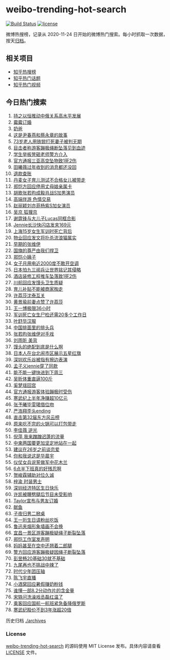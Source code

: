 # weibo-trending-hot-search

[![Build Status](https://github.com/justjavac/weibo-trending-hot-search/workflows/ci/badge.svg?branch=master)](https://github.com/justjavac/weibo-trending-hot-search/actions)
[![license](https://img.shields.io/github/license/justjavac/weibo-trending-hot-search)](https://github.com/justjavac/weibo-trending-hot-search/blob/master/LICENSE)

微博热搜榜，记录从 2020-11-24 日开始的微博热门搜索。每小时抓取一次数据，按天[归档](./archives)。

## 相关项目

- [知乎热搜榜](https://github.com/justjavac/zhihu-trending-top-search)
- [知乎热门话题](https://github.com/justjavac/zhihu-trending-hot-questions)
- [知乎热门视频](https://github.com/justjavac/zhihu-trending-hot-video)

## 今日热门搜索

<!-- BEGIN -->
<!-- 最后更新时间 Wed Aug 27 2025 03:41:25 GMT+0800 (China Standard Time) -->

1. [持之以恒推动中俄关系高水平发展](https://s.weibo.com//weibo?q=%23%E6%8C%81%E4%B9%8B%E4%BB%A5%E6%81%92%E6%8E%A8%E5%8A%A8%E4%B8%AD%E4%BF%84%E5%85%B3%E7%B3%BB%E9%AB%98%E6%B0%B4%E5%B9%B3%E5%8F%91%E5%B1%95%23&Refer=new_time)
1. [霉霉订婚](https://s.weibo.com//weibo?q=%E9%9C%89%E9%9C%89%E8%AE%A2%E5%A9%9A&t=31&band_rank=4&Refer=top)
1. [奶爸](https://s.weibo.com//weibo?q=%E5%A5%B6%E7%88%B8&t=31&band_rank=5&Refer=top)
1. [这是尹春燕和蔡永章的故事](https://s.weibo.com//weibo?q=%23%E8%BF%99%E6%98%AF%E5%B0%B9%E6%98%A5%E7%87%95%E5%92%8C%E8%94%A1%E6%B0%B8%E7%AB%A0%E7%9A%84%E6%95%85%E4%BA%8B%23&t=31&band_rank=3&Refer=top)
1. [73岁老人用铁锨打死妻子被判无期](https://s.weibo.com//weibo?q=%2373%E5%B2%81%E8%80%81%E4%BA%BA%E7%94%A8%E9%93%81%E9%94%A8%E6%89%93%E6%AD%BB%E5%A6%BB%E5%AD%90%E8%A2%AB%E5%88%A4%E6%97%A0%E6%9C%9F%23&t=31&band_rank=26&Refer=top)
1. [目击者称游客蹦极绳断坠落见到血迹](https://s.weibo.com//weibo?q=%23%E7%9B%AE%E5%87%BB%E8%80%85%E7%A7%B0%E6%B8%B8%E5%AE%A2%E8%B9%A6%E6%9E%81%E7%BB%B3%E6%96%AD%E5%9D%A0%E8%90%BD%E8%A7%81%E5%88%B0%E8%A1%80%E8%BF%B9%23&t=31&band_rank=28&Refer=top)
1. [学生举板凳砸老师警方介入](https://s.weibo.com//weibo?q=%23%E5%AD%A6%E7%94%9F%E4%B8%BE%E6%9D%BF%E5%87%B3%E7%A0%B8%E8%80%81%E5%B8%88%E8%AD%A6%E6%96%B9%E4%BB%8B%E5%85%A5%23&t=31&band_rank=33&Refer=top)
1. [官方通报三亚高空坠物致1死2伤](https://s.weibo.com//weibo?q=%23%E5%AE%98%E6%96%B9%E9%80%9A%E6%8A%A5%E4%B8%89%E4%BA%9A%E9%AB%98%E7%A9%BA%E5%9D%A0%E7%89%A9%E8%87%B41%E6%AD%BB2%E4%BC%A4%23&t=31&band_rank=8&Refer=top)
1. [田曦薇过年收到的消息都还没回](https://s.weibo.com//weibo?q=%E7%94%B0%E6%9B%A6%E8%96%87%E8%BF%87%E5%B9%B4%E6%94%B6%E5%88%B0%E7%9A%84%E6%B6%88%E6%81%AF%E9%83%BD%E8%BF%98%E6%B2%A1%E5%9B%9E&t=31&band_rank=30&Refer=top)
1. [退款查账](https://s.weibo.com//weibo?q=%23%E9%80%80%E6%AC%BE%E6%9F%A5%E8%B4%A6%23&t=31&band_rank=5&Refer=top)
1. [丹麦女子育儿测试不合格女儿被带走](https://s.weibo.com//weibo?q=%23%E4%B8%B9%E9%BA%A6%E5%A5%B3%E5%AD%90%E8%82%B2%E5%84%BF%E6%B5%8B%E8%AF%95%E4%B8%8D%E5%90%88%E6%A0%BC%E5%A5%B3%E5%84%BF%E8%A2%AB%E5%B8%A6%E8%B5%B0%23&t=31&band_rank=33&Refer=top)
1. [郑恺方回应停用丈母娘亲属卡](https://s.weibo.com//weibo?q=%23%E9%83%91%E6%81%BA%E6%96%B9%E5%9B%9E%E5%BA%94%E5%81%9C%E7%94%A8%E4%B8%88%E6%AF%8D%E5%A8%98%E4%BA%B2%E5%B1%9E%E5%8D%A1%23&t=31&band_rank=31&Refer=top)
1. [胡歌张若昀成毅肖战S加男演员](https://s.weibo.com//weibo?q=%23%E8%83%A1%E6%AD%8C%E5%BC%A0%E8%8B%A5%E6%98%80%E6%88%90%E6%AF%85%E8%82%96%E6%88%98S%E5%8A%A0%E7%94%B7%E6%BC%94%E5%91%98%23&t=31&band_rank=17&Refer=top)
1. [高端伴游 色情交易](https://s.weibo.com//weibo?q=%E9%AB%98%E7%AB%AF%E4%BC%B4%E6%B8%B8%20%E8%89%B2%E6%83%85%E4%BA%A4%E6%98%93&t=31&band_rank=11&Refer=top)
1. [赵丽颖刘亦菲杨紫S加女演员](https://s.weibo.com//weibo?q=%23%E8%B5%B5%E4%B8%BD%E9%A2%96%E5%88%98%E4%BA%A6%E8%8F%B2%E6%9D%A8%E7%B4%ABS%E5%8A%A0%E5%A5%B3%E6%BC%94%E5%91%98%23&t=31&band_rank=13&Refer=top)
1. [吴京 狐狸京](https://s.weibo.com//weibo?q=%E5%90%B4%E4%BA%AC%20%E7%8B%90%E7%8B%B8%E4%BA%AC&t=31&band_rank=14&Refer=top)
1. [谢霆锋与大儿子Lucas同框合影](https://s.weibo.com//weibo?q=%E8%B0%A2%E9%9C%86%E9%94%8B%E4%B8%8E%E5%A4%A7%E5%84%BF%E5%AD%90Lucas%E5%90%8C%E6%A1%86%E5%90%88%E5%BD%B1&t=31&band_rank=12&Refer=top)
1. [Jennie长沙快闪店发夹169元](https://s.weibo.com//weibo?q=%23Jennie%E9%95%BF%E6%B2%99%E5%BF%AB%E9%97%AA%E5%BA%97%E5%8F%91%E5%A4%B9169%E5%85%83%23&t=31&band_rank=15&Refer=top)
1. [上海15岁女生军训时死亡背后](https://s.weibo.com//weibo?q=%23%E4%B8%8A%E6%B5%B715%E5%B2%81%E5%A5%B3%E7%94%9F%E5%86%9B%E8%AE%AD%E6%97%B6%E6%AD%BB%E4%BA%A1%E8%83%8C%E5%90%8E%23&t=31&band_rank=48&Refer=top)
1. [物业回应发文将扑杀流浪猫属实](https://s.weibo.com//weibo?q=%23%E7%89%A9%E4%B8%9A%E5%9B%9E%E5%BA%94%E5%8F%91%E6%96%87%E5%B0%86%E6%89%91%E6%9D%80%E6%B5%81%E6%B5%AA%E7%8C%AB%E5%B1%9E%E5%AE%9E%23&t=31&band_rank=46&Refer=top)
1. [早期的张维伊](https://s.weibo.com//weibo?q=%23%E6%97%A9%E6%9C%9F%E7%9A%84%E5%BC%A0%E7%BB%B4%E4%BC%8A%23&t=31&band_rank=17&Refer=top)
1. [国旗的尊严由我们捍卫](https://s.weibo.com//weibo?q=%23%E5%9B%BD%E6%97%97%E7%9A%84%E5%B0%8A%E4%B8%A5%E7%94%B1%E6%88%91%E4%BB%AC%E6%8D%8D%E5%8D%AB%23&t=31&band_rank=21&Refer=top)
1. [郑恺小姨子](https://s.weibo.com//weibo?q=%E9%83%91%E6%81%BA%E5%B0%8F%E5%A7%A8%E5%AD%90&t=31&band_rank=16&Refer=top)
1. [女子月用电近2000度不敢开空调](https://s.weibo.com//weibo?q=%23%E5%A5%B3%E5%AD%90%E6%9C%88%E7%94%A8%E7%94%B5%E8%BF%912000%E5%BA%A6%E4%B8%8D%E6%95%A2%E5%BC%80%E7%A9%BA%E8%B0%83%23&t=31&band_rank=21&Refer=top)
1. [日本怕九三阅兵让世界铭记其侵略](https://s.weibo.com//weibo?q=%23%E6%97%A5%E6%9C%AC%E6%80%95%E4%B9%9D%E4%B8%89%E9%98%85%E5%85%B5%E8%AE%A9%E4%B8%96%E7%95%8C%E9%93%AD%E8%AE%B0%E5%85%B6%E4%BE%B5%E7%95%A5%23&t=31&band_rank=38&Refer=top)
1. [酒店装修工程推车坠落致1死2伤](https://s.weibo.com//weibo?q=%23%E9%85%92%E5%BA%97%E8%A3%85%E4%BF%AE%E5%B7%A5%E7%A8%8B%E6%8E%A8%E8%BD%A6%E5%9D%A0%E8%90%BD%E8%87%B41%E6%AD%BB2%E4%BC%A4%23&t=31&band_rank=31&Refer=top)
1. [川航回应发馒头卫生质疑](https://s.weibo.com//weibo?q=%23%E5%B7%9D%E8%88%AA%E5%9B%9E%E5%BA%94%E5%8F%91%E9%A6%92%E5%A4%B4%E5%8D%AB%E7%94%9F%E8%B4%A8%E7%96%91%23&t=31&band_rank=50&Refer=top)
1. [育儿补贴不能被商家掏走](https://s.weibo.com//weibo?q=%23%E8%82%B2%E5%84%BF%E8%A1%A5%E8%B4%B4%E4%B8%8D%E8%83%BD%E8%A2%AB%E5%95%86%E5%AE%B6%E6%8E%8F%E8%B5%B0%23&t=31&band_rank=19&Refer=top)
1. [许荔莎沈泰互关](https://s.weibo.com//weibo?q=%E8%AE%B8%E8%8D%94%E8%8E%8E%E6%B2%88%E6%B3%B0%E4%BA%92%E5%85%B3&t=31&band_rank=20&Refer=top)
1. [黄景瑜前妻点赞了许荔莎](https://s.weibo.com//weibo?q=%23%E9%BB%84%E6%99%AF%E7%91%9C%E5%89%8D%E5%A6%BB%E7%82%B9%E8%B5%9E%E4%BA%86%E8%AE%B8%E8%8D%94%E8%8E%8E%23&t=31&band_rank=22&Refer=top)
1. [王一博极限36小时](https://s.weibo.com//weibo?q=%23%E7%8E%8B%E4%B8%80%E5%8D%9A%E6%9E%81%E9%99%9036%E5%B0%8F%E6%97%B6%23&t=31&band_rank=38&Refer=top)
1. [军训死亡女生尸检还需20多个工作日](https://s.weibo.com//weibo?q=%23%E5%86%9B%E8%AE%AD%E6%AD%BB%E4%BA%A1%E5%A5%B3%E7%94%9F%E5%B0%B8%E6%A3%80%E8%BF%98%E9%9C%8020%E5%A4%9A%E4%B8%AA%E5%B7%A5%E4%BD%9C%E6%97%A5%23&t=31&band_rank=4&Refer=top)
1. [叶舒华汉服](https://s.weibo.com//weibo?q=%E5%8F%B6%E8%88%92%E5%8D%8E%E6%B1%89%E6%9C%8D&t=31&band_rank=25&Refer=top)
1. [中国排面里的排头兵](https://s.weibo.com//weibo?q=%23%E4%B8%AD%E5%9B%BD%E6%8E%92%E9%9D%A2%E9%87%8C%E7%9A%84%E6%8E%92%E5%A4%B4%E5%85%B5%23&t=31&band_rank=33&Refer=top)
1. [张若昀张维伊对手戏](https://s.weibo.com//weibo?q=%23%E5%BC%A0%E8%8B%A5%E6%98%80%E5%BC%A0%E7%BB%B4%E4%BC%8A%E5%AF%B9%E6%89%8B%E6%88%8F%23&t=31&band_rank=35&Refer=top)
1. [刘雨昕 美背](https://s.weibo.com//weibo?q=%E5%88%98%E9%9B%A8%E6%98%95%20%E7%BE%8E%E8%83%8C&t=31&band_rank=23&Refer=top)
1. [馒头的绝配到底是什么啊](https://s.weibo.com//weibo?q=%23%E9%A6%92%E5%A4%B4%E7%9A%84%E7%BB%9D%E9%85%8D%E5%88%B0%E5%BA%95%E6%98%AF%E4%BB%80%E4%B9%88%E5%95%8A%23&t=31&band_rank=49&Refer=top)
1. [日本人在台北闹市区展示五星红旗](https://s.weibo.com//weibo?q=%23%E6%97%A5%E6%9C%AC%E4%BA%BA%E5%9C%A8%E5%8F%B0%E5%8C%97%E9%97%B9%E5%B8%82%E5%8C%BA%E5%B1%95%E7%A4%BA%E4%BA%94%E6%98%9F%E7%BA%A2%E6%97%97%23&t=31&band_rank=48&Refer=top)
1. [深圳欢乐谷被指有擦边表演](https://s.weibo.com//weibo?q=%23%E6%B7%B1%E5%9C%B3%E6%AC%A2%E4%B9%90%E8%B0%B7%E8%A2%AB%E6%8C%87%E6%9C%89%E6%93%A6%E8%BE%B9%E8%A1%A8%E6%BC%94%23&t=31&band_rank=46&Refer=top)
1. [孟子义jennie穿了同款](https://s.weibo.com//weibo?q=%23%E5%AD%9F%E5%AD%90%E4%B9%89jennie%E7%A9%BF%E4%BA%86%E5%90%8C%E6%AC%BE%23&t=31&band_rank=36&Refer=top)
1. [能不能一键快进到下周三](https://s.weibo.com//weibo?q=%23%E8%83%BD%E4%B8%8D%E8%83%BD%E4%B8%80%E9%94%AE%E5%BF%AB%E8%BF%9B%E5%88%B0%E4%B8%8B%E5%91%A8%E4%B8%89%23&t=31&band_rank=43&Refer=top)
1. [吴昕体重直逼100斤](https://s.weibo.com//weibo?q=%E5%90%B4%E6%98%95%E4%BD%93%E9%87%8D%E7%9B%B4%E9%80%BC100%E6%96%A4&t=31&band_rank=43&Refer=top)
1. [奚梦瑶回宫](https://s.weibo.com//weibo?q=%23%E5%A5%9A%E6%A2%A6%E7%91%B6%E5%9B%9E%E5%AE%AB%23&t=31&band_rank=24&Refer=top)
1. [官方通报游客体验蹦极时受伤](https://s.weibo.com//weibo?q=%23%E5%AE%98%E6%96%B9%E9%80%9A%E6%8A%A5%E6%B8%B8%E5%AE%A2%E4%BD%93%E9%AA%8C%E8%B9%A6%E6%9E%81%E6%97%B6%E5%8F%97%E4%BC%A4%23&t=31&band_rank=18&Refer=top)
1. [寒武纪上半年净赚超10亿元](https://s.weibo.com//weibo?q=%23%E5%AF%92%E6%AD%A6%E7%BA%AA%E4%B8%8A%E5%8D%8A%E5%B9%B4%E5%87%80%E8%B5%9A%E8%B6%8510%E4%BA%BF%E5%85%83%23&t=31&band_rank=47&Refer=top)
1. [张予曦毕雯珺借位吻](https://s.weibo.com//weibo?q=%E5%BC%A0%E4%BA%88%E6%9B%A6%E6%AF%95%E9%9B%AF%E7%8F%BA%E5%80%9F%E4%BD%8D%E5%90%BB&t=31&band_rank=7&Refer=top)
1. [严浩翔歪头ending](https://s.weibo.com//weibo?q=%23%E4%B8%A5%E6%B5%A9%E7%BF%94%E6%AD%AA%E5%A4%B4ending%23&t=31&band_rank=50&Refer=top)
1. [直击第32届东方风云榜](https://s.weibo.com//weibo?q=%E7%9B%B4%E5%87%BB%E7%AC%AC32%E5%B1%8A%E4%B8%9C%E6%96%B9%E9%A3%8E%E4%BA%91%E6%A6%9C&t=31&band_rank=46&Refer=top)
1. [原来吃不完的火锅可以打包带走](https://s.weibo.com//weibo?q=%E5%8E%9F%E6%9D%A5%E5%90%83%E4%B8%8D%E5%AE%8C%E7%9A%84%E7%81%AB%E9%94%85%E5%8F%AF%E4%BB%A5%E6%89%93%E5%8C%85%E5%B8%A6%E8%B5%B0&t=31&band_rank=49&Refer=top)
1. [李佳薇 逆光](https://s.weibo.com//weibo?q=%E6%9D%8E%E4%BD%B3%E8%96%87%20%E9%80%86%E5%85%89&t=31&band_rank=10&Refer=top)
1. [倪萍 我来蹭蹭迟蓬的流量](https://s.weibo.com//weibo?q=%E5%80%AA%E8%90%8D%20%E6%88%91%E6%9D%A5%E8%B9%AD%E8%B9%AD%E8%BF%9F%E8%93%AC%E7%9A%84%E6%B5%81%E9%87%8F&t=31&band_rank=30&Refer=top)
1. [中柬两国要更加坚定地站在一起](https://s.weibo.com//weibo?q=%23%E4%B8%AD%E6%9F%AC%E4%B8%A4%E5%9B%BD%E8%A6%81%E6%9B%B4%E5%8A%A0%E5%9D%9A%E5%AE%9A%E5%9C%B0%E7%AB%99%E5%9C%A8%E4%B8%80%E8%B5%B7%23&Refer=new_time)
1. [建议在26岁之前谈恋爱](https://s.weibo.com//weibo?q=%E5%BB%BA%E8%AE%AE%E5%9C%A826%E5%B2%81%E4%B9%8B%E5%89%8D%E8%B0%88%E6%81%8B%E7%88%B1&t=31&band_rank=37&Refer=top)
1. [你和我说这是华晨宇](https://s.weibo.com//weibo?q=%E4%BD%A0%E5%92%8C%E6%88%91%E8%AF%B4%E8%BF%99%E6%98%AF%E5%8D%8E%E6%99%A8%E5%AE%87&t=31&band_rank=34&Refer=top)
1. [仪仗女兵说誓做军中花木兰](https://s.weibo.com//weibo?q=%23%E4%BB%AA%E4%BB%97%E5%A5%B3%E5%85%B5%E8%AF%B4%E8%AA%93%E5%81%9A%E5%86%9B%E4%B8%AD%E8%8A%B1%E6%9C%A8%E5%85%B0%23&t=31&band_rank=30&Refer=top)
1. [6点半下班真的好残忍啊](https://s.weibo.com//weibo?q=6%E7%82%B9%E5%8D%8A%E4%B8%8B%E7%8F%AD%E7%9C%9F%E7%9A%84%E5%A5%BD%E6%AE%8B%E5%BF%8D%E5%95%8A&t=31&band_rank=42&Refer=top)
1. [贺峻霖辅助对位久诚](https://s.weibo.com//weibo?q=%E8%B4%BA%E5%B3%BB%E9%9C%96%E8%BE%85%E5%8A%A9%E5%AF%B9%E4%BD%8D%E4%B9%85%E8%AF%9A&t=31&band_rank=46&Refer=top)
1. [梓渝 时装男士](https://s.weibo.com//weibo?q=%E6%A2%93%E6%B8%9D%20%E6%97%B6%E8%A3%85%E7%94%B7%E5%A3%AB&t=31&band_rank=47&Refer=top)
1. [深圳经济特区生日快乐](https://s.weibo.com//weibo?q=%23%E6%B7%B1%E5%9C%B3%E7%BB%8F%E6%B5%8E%E7%89%B9%E5%8C%BA%E7%94%9F%E6%97%A5%E5%BF%AB%E4%B9%90%23&t=31&band_rank=9&Refer=top)
1. [许凯被曝劈腿后节目未受影响](https://s.weibo.com//weibo?q=%23%E8%AE%B8%E5%87%AF%E8%A2%AB%E6%9B%9D%E5%8A%88%E8%85%BF%E5%90%8E%E8%8A%82%E7%9B%AE%E6%9C%AA%E5%8F%97%E5%BD%B1%E5%93%8D%23&t=31&band_rank=27&Refer=top)
1. [Taylor宣布与男友订婚](https://s.weibo.com//weibo?q=%23Taylor%E5%AE%A3%E5%B8%83%E4%B8%8E%E7%94%B7%E5%8F%8B%E8%AE%A2%E5%A9%9A%23&t=31&band_rank=9&Refer=top)
1. [献鱼](https://s.weibo.com//weibo?q=%E7%8C%AE%E9%B1%BC&t=31&band_rank=29&Refer=top)
1. [子夜归男二掀桌](https://s.weibo.com//weibo?q=%E5%AD%90%E5%A4%9C%E5%BD%92%E7%94%B7%E4%BA%8C%E6%8E%80%E6%A1%8C&t=31&band_rank=47&Refer=top)
1. [王一珩生日请粉丝吃饭](https://s.weibo.com//weibo?q=%23%E7%8E%8B%E4%B8%80%E7%8F%A9%E7%94%9F%E6%97%A5%E8%AF%B7%E7%B2%89%E4%B8%9D%E5%90%83%E9%A5%AD%23&t=31&band_rank=44&Refer=top)
1. [鲁迅夹烟形象墙画不会换](https://s.weibo.com//weibo?q=%23%E9%B2%81%E8%BF%85%E5%A4%B9%E7%83%9F%E5%BD%A2%E8%B1%A1%E5%A2%99%E7%94%BB%E4%B8%8D%E4%BC%9A%E6%8D%A2%23&t=31&band_rank=6&Refer=top)
1. [宜昌一景区游客蹦极疑绳子断裂坠落](https://s.weibo.com//weibo?q=%23%E5%AE%9C%E6%98%8C%E4%B8%80%E6%99%AF%E5%8C%BA%E6%B8%B8%E5%AE%A2%E8%B9%A6%E6%9E%81%E7%96%91%E7%BB%B3%E5%AD%90%E6%96%AD%E8%A3%82%E5%9D%A0%E8%90%BD%23&t=31&band_rank=1&Refer=top)
1. [郑恺工作室发声明](https://s.weibo.com//weibo?q=%23%E9%83%91%E6%81%BA%E5%B7%A5%E4%BD%9C%E5%AE%A4%E5%8F%91%E5%A3%B0%E6%98%8E%23&t=31&band_rank=2&Refer=top)
1. [妈妈甚至在空中还翘着二郎腿](https://s.weibo.com//weibo?q=%23%E5%A6%88%E5%A6%88%E7%94%9A%E8%87%B3%E5%9C%A8%E7%A9%BA%E4%B8%AD%E8%BF%98%E7%BF%98%E7%9D%80%E4%BA%8C%E9%83%8E%E8%85%BF%23&t=31&band_rank=32&Refer=top)
1. [警方回应游客蹦极疑因绳子断裂坠落](https://s.weibo.com//weibo?q=%23%E8%AD%A6%E6%96%B9%E5%9B%9E%E5%BA%94%E6%B8%B8%E5%AE%A2%E8%B9%A6%E6%9E%81%E7%96%91%E5%9B%A0%E7%BB%B3%E5%AD%90%E6%96%AD%E8%A3%82%E5%9D%A0%E8%90%BD%23&t=31&band_rank=31&Refer=top)
1. [彭昱畅20基础30就不基础](https://s.weibo.com//weibo?q=%E5%BD%AD%E6%98%B1%E7%95%8520%E5%9F%BA%E7%A1%8030%E5%B0%B1%E4%B8%8D%E5%9F%BA%E7%A1%80&t=31&band_rank=48&Refer=top)
1. [九尾再也不挑战中辣了](https://s.weibo.com//weibo?q=%E4%B9%9D%E5%B0%BE%E5%86%8D%E4%B9%9F%E4%B8%8D%E6%8C%91%E6%88%98%E4%B8%AD%E8%BE%A3%E4%BA%86&t=31&band_rank=46&Refer=top)
1. [时代少年团压轴](https://s.weibo.com//weibo?q=%E6%97%B6%E4%BB%A3%E5%B0%91%E5%B9%B4%E5%9B%A2%E5%8E%8B%E8%BD%B4&t=31&band_rank=41&Refer=top)
1. [陈飞宇直播](https://s.weibo.com//weibo?q=%E9%99%88%E9%A3%9E%E5%AE%87%E7%9B%B4%E6%92%AD&t=31&band_rank=35&Refer=top)
1. [小酒窝回应暑假赚奶粉钱](https://s.weibo.com//weibo?q=%E5%B0%8F%E9%85%92%E7%AA%9D%E5%9B%9E%E5%BA%94%E6%9A%91%E5%81%87%E8%B5%9A%E5%A5%B6%E7%B2%89%E9%92%B1&t=31&band_rank=39&Refer=top)
1. [谁懂一部8.2分动作片的含金量](https://s.weibo.com//weibo?q=%E8%B0%81%E6%87%82%E4%B8%80%E9%83%A88.2%E5%88%86%E5%8A%A8%E4%BD%9C%E7%89%87%E7%9A%84%E5%90%AB%E9%87%91%E9%87%8F&t=31&band_rank=40&Refer=top)
1. [宋轶问洗澡戏丞磊红温了](https://s.weibo.com//weibo?q=%E5%AE%8B%E8%BD%B6%E9%97%AE%E6%B4%97%E6%BE%A1%E6%88%8F%E4%B8%9E%E7%A3%8A%E7%BA%A2%E6%B8%A9%E4%BA%86&t=31&band_rank=44&Refer=top)
1. [乘客回应国航一航班紧急备降俄罗斯](https://s.weibo.com//weibo?q=%23%E4%B9%98%E5%AE%A2%E5%9B%9E%E5%BA%94%E5%9B%BD%E8%88%AA%E4%B8%80%E8%88%AA%E7%8F%AD%E7%B4%A7%E6%80%A5%E5%A4%87%E9%99%8D%E4%BF%84%E7%BD%97%E6%96%AF%23&t=31&band_rank=45&Refer=top)
1. [寒武纪股价不到3年涨超20倍](https://s.weibo.com//weibo?q=%23%E5%AF%92%E6%AD%A6%E7%BA%AA%E8%82%A1%E4%BB%B7%E4%B8%8D%E5%88%B03%E5%B9%B4%E6%B6%A8%E8%B6%8520%E5%80%8D%23&t=31&band_rank=48&Refer=top)

<!-- END -->

历史归档 [./archives](./archives)

### License

[weibo-trending-hot-search](https://github.com/justjavac/weibo-trending-hot-search) 的源码使用 MIT License
发布。具体内容请查看 [LICENSE](./LICENSE) 文件。
